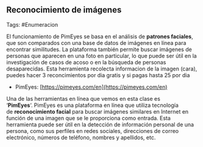 ## Reconocimiento de imágenes

Tags: #Enumeracion 

El funcionamiento de PimEyes se basa en el análisis de **patrones faciales**, que son comparados con una base de datos de imágenes en línea para encontrar similitudes. La plataforma también permite buscar imágenes de personas que aparecen en una foto en particular, lo que puede ser útil en la investigación de casos de acoso o en la búsqueda de personas desaparecidas.
Esta herramienta recolecta informacion de la imagen (cara), puedes hacer 3 reconcimientos por dia gratis y si pagas hasta 25 por dia

-   PimEyes: [https://pimeyes.com/en](https://pimeyes.com/en)

Una de las herramientas en línea que vemos en esta clase es ‘**PimEyes**‘. PimEyes es una plataforma en línea que utiliza tecnología de **reconocimiento facial** para buscar imágenes similares en Internet en función de una imagen que se le proporciona como entrada. Esta herramienta puede ser útil en la detección de información personal de una persona, como sus perfiles en redes sociales, direcciones de correo electrónico, números de teléfono, nombres y apellidos, etc.